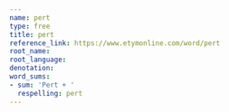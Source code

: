 ```yaml
---
name: pert
type: free
title: pert
reference_link: https://www.etymonline.com/word/pert
root_name: 
root_language: 
denotation: 
word_sums:
- sum: 'Pert + '
  respelling: pert
---
```

